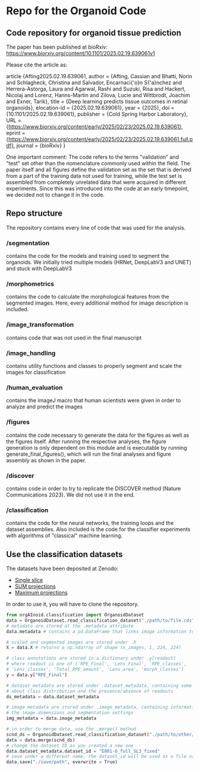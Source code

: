 # Repo for the Organoid Code

## Code repository for organoid tissue prediction

The paper has been published at bioRxiv: https://www.biorxiv.org/content/10.1101/2025.02.19.639061v1

Please cite the article as:

article {Afting2025.02.19.639061,
	author = {Afting, Cassian and Bhatti, Norin and Schlagheck, Christina and Salvador, Encarnaci{\'o}n S{\'a}nchez and Herrera-Astorga, Laura and Agarwal, Rashi and Suzuki, Risa and Hackert, Nicolaj and Lorenz, Hanns-Martin and Zilova, Lucie and Wittbrodt, Joachim and Exner, Tarik},
	title = {Deep learning predicts tissue outcomes in retinal organoids},
	elocation-id = {2025.02.19.639061},
	year = {2025},
	doi = {10.1101/2025.02.19.639061},
	publisher = {Cold Spring Harbor Laboratory},
	URL = {https://www.biorxiv.org/content/early/2025/02/23/2025.02.19.639061},
	eprint = {https://www.biorxiv.org/content/early/2025/02/23/2025.02.19.639061.full.pdf},
	journal = {bioRxiv}
}


One important comment: The code refers to the terms "validation" and "test" set other than the nomenclature commonly used within the field.
The paper itself and all figures define the validation set as the set that is derived from a part of the training data not used for training,
while the test set is assembled from completely unrelated data that were acquired in different experiments. Since this was introduced
into the code at an early timepoint, we decided not to change it in the code.

## Repo structure
The repository contains every line of code that was used for the analysis.

### /segmentation
contains the code for the models and training used to segment the organoids. We initially tried multiple models (HRNet, DeepLabV3 and UNET) and stuck with DeepLabV3

### /morphometrics
contains the code to calculate the morphological features from the segmented images. Here, every additional method for image description is included.

### /image_transformation
contains code that was not used in the final manuscript

### /image_handling
contains utility functions and classes to properly segment and scale the images for classification

### /human_evaluation
contains the imageJ macro that human scientists were given in order to analyze and predict the images

### /figures
contains the code necessary to generate the data for the figures as well as the figures itself.
After running the respective analyses, the figure generation is only dependent on this module and
is executable by running generate_final_figures(), which will run the final analyses and figure assembly
as shown in the paper.

### /discover
contains code in order to try to replicate the DISCOVER method (Nature Communications 2023). We did not use it in the end.

### /classification
contains the code for the neural networks, the training loops and the dataset assemblies. Also included is the code for the
classifier experiments with algorithms of "classical" machine learning.

## Use the classification datasets

The datasets have been deposited at Zenodo:
- [Single slice](https://zenodo.org/records/17202714)  
- [SUM projections](https://zenodo.org/records/17205312)  
- [Maximum projections](https://zenodo.org/records/17205321)

In order to use it, you will have to clone the repository.

```python
from orgAInoid.classification import OrganoidDataset
data = OrganoidDataset.read_classification_dataset("./path/to/file.cds")
# metadata are stored at the .metadata attribute
data.metadata # contains a pd.DataFrame that links image information to the array index

# scaled and segmented images are stored under .X
X = data.X # returns a np.ndarray of shape (n_images, 1, 224, 224)

# class annotations are stored in a dictionary under .y[readout]
# where readout is one of ['RPE_Final', 'Lens_Final', 'RPE_classes',
# 'Lens_classes', 'Total_RPE_amount', 'Lens_area', 'morph_classes']
y = data.y["RPE_Final"]

# dataset metadata are stored under .dataset_metadata, containing some information
# about class distribution and the presence/absence of readouts
ds_metadata = data.dataset_metadata

# image metadata are stored under .image_metadata, containing information about
# the image dimensions and segmentation settings
img_metadata = data.image_metadata

# in order to merge data, use the .merge() method
scnd_ds = OrganoidDataset.read_classification_dataset("./path/to/other/file.cds")
data = data.merge(scnd_ds)
# change the dataset ID as you created a new one
data.dataset_metadata.dataset_id = "E001-6_full_SL3_fixed"
# save under a different name, the dataset_id will be used as a file name
data.save("./save/path", overwrite = True)

``` 

